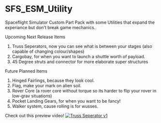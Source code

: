 # SFS_ESM_Utility
Spaceflight Simulator Custom Part Pack with some Utilities that expand the experiance but don't break game mechanics.

Upcoming Next Release Items
1. Truss Seperators, now you can see what is between your stages (also capable of changing colour/shapes)
2. Cargobay, for when you want to launch a shuttle worth of payload.
3. 45 Degree struts and connector for more elaborate super structures

Future Planned Items
1. Hinged Fairlings, because they look cool.
2. Flag, make your mark on alien soil.
3. Rover Core (a rover core without torque so its harder to flip your rover in low-grav situations)
4. Pocket Landing Gears, for when you want to be fancy!
5. Walker system, cause rolling is for wusses.

Check out this preview video!
[![Truss Seperator v1](https://user-images.githubusercontent.com/109048742/182002450-01cd24e1-5ef5-48a2-b9f5-181500a64ac5.jpg)](https://youtu.be/GSyi6GFXHUo)
